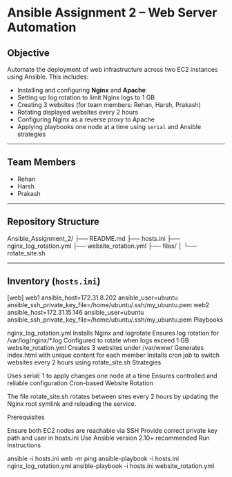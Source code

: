 # Ansible Assignment 2 – Web Server Automation

##  Objective

Automate the deployment of web infrastructure across two EC2 instances using Ansible. This includes:

- Installing and configuring **Nginx** and **Apache**
- Setting up log rotation to limit Nginx logs to 1 GB
- Creating 3 websites (for team members: Rehan, Harsh, Prakash)
- Rotating displayed websites every 2 hours
- Configuring Nginx as a reverse proxy to Apache
- Applying playbooks one node at a time using `serial` and Ansible strategies

---

##  Team Members
- Rehan
- Harsh
- Prakash

---

##  Repository Structure
Ansible_Assignment_2/
├── README.md
├── hosts.ini
├── nginx_log_rotation.yml
├── website_rotation.yml
├── files/
│ └── rotate_site.sh


---

##  Inventory (`hosts.ini`)

[web]
web1 ansible_host=172.31.8.202 ansible_user=ubuntu ansible_ssh_private_key_file=/home/ubuntu/.ssh/my_ubuntu.pem
web2 ansible_host=172.31.15.146 ansible_user=ubuntu ansible_ssh_private_key_file=/home/ubuntu/.ssh/my_ubuntu.pem
 Playbooks

nginx_log_rotation.yml
Installs Nginx and logrotate
Ensures log rotation for /var/log/nginx/*.log
Configured to rotate when logs exceed 1 GB
website_rotation.yml
Creates 3 websites under /var/www/
Generates index.html with unique content for each member
Installs cron job to switch websites every 2 hours using rotate_site.sh
 Strategies

Uses serial: 1 to apply changes one node at a time
Ensures controlled and reliable configuration
 Cron-based Website Rotation

The file rotate_site.sh rotates between sites every 2 hours by updating the Nginx root symlink and reloading the service.

 Prerequisites

Ensure both EC2 nodes are reachable via SSH
Provide correct private key path and user in hosts.ini
Use Ansible version 2.10+ recommended
 Run Instructions

ansible -i hosts.ini web -m ping
ansible-playbook -i hosts.ini nginx_log_rotation.yml
ansible-playbook -i hosts.ini website_rotation.yml

